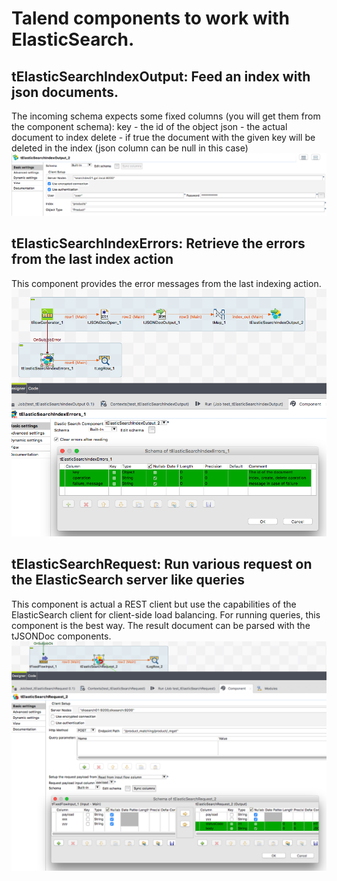 # Talend components to work with ElasticSearch.
## tElasticSearchIndexOutput: Feed an index with json documents.
The incoming schema expects some fixed columns (you will get them from the component schema):
key - the id of the object
json - the actual document to index
delete - if true the document with the given key will be deleted in the index (json column can be null in this case)
![Example Job](https://github.com/jlolling/talendcomp_tElasticSearch/blob/master/doc/tElasticSearchIndexOutput_demo_job_basic_settings.png)
## tElasticSearchIndexErrors: Retrieve the errors from the last index action
This component provides the error messages from the last indexing action.
![Example Job](https://github.com/jlolling/talendcomp_tElasticSearch/blob/master/doc/tElasticSearchIndexOutput_demo_job_design_with_error_return.png)
## tElasticSearchRequest: Run various request on the ElasticSearch server like queries
This component is actual a REST client but use the capabilities of the ElasticSearch client for client-side load balancing.
For running queries, this component is the best way. The result document can be parsed with the tJSONDoc components.
![Example Job](https://github.com/jlolling/talendcomp_tElasticSearch/blob/master/doc/tElasticSearchRequest_demo_job_design_input_column.png)
